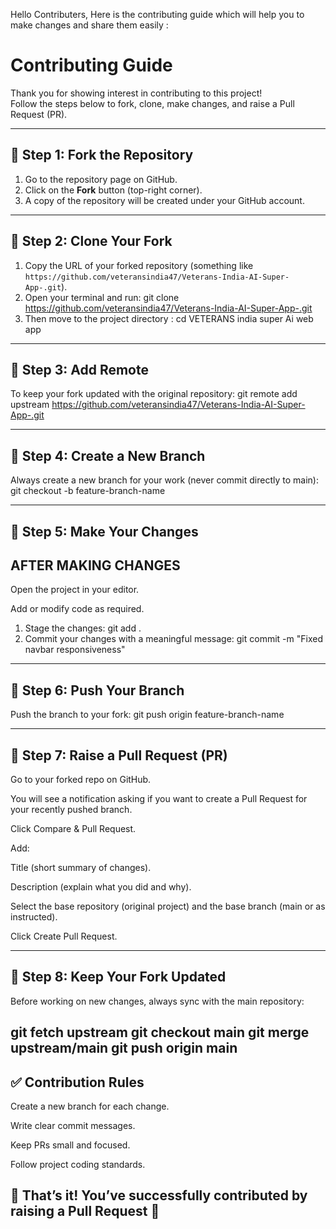 Hello Contributers,
Here is the contributing guide which will help you to make changes and share them easily :
# Contributing Guide
Thank you for showing interest in contributing to this project!  
Follow the steps below to fork, clone, make changes, and raise a Pull Request (PR).

------------------------------------------------------------------------------------------
## 📌 Step 1: Fork the Repository

1. Go to the repository page on GitHub.
2. Click on the **Fork** button (top-right corner).
3. A copy of the repository will be created under your GitHub account.

------------------------------------------------------------------------------------------
## 📌 Step 2: Clone Your Fork

1. Copy the URL of your forked repository
   (something like `https://github.com/veteransindia47/Veterans-India-AI-Super-App-.git`).
2. Open your terminal and run:
   git clone https://github.com/veteransindia47/Veterans-India-AI-Super-App-.git
3. Then move to the project directory :
   cd VETERANS india super Ai web app

------------------------------------------------------------------------------------------
## 📌 Step 3: Add Remote

To keep your fork updated with the original repository:
git remote add upstream https://github.com/veteransindia47/Veterans-India-AI-Super-App-.git

------------------------------------------------------------------------------------------
## 📌 Step 4: Create a New Branch
Always create a new branch for your work (never commit directly to main):
git checkout -b feature-branch-name

------------------------------------------------------------------------------------------
## 📌 Step 5: Make Your Changes


## AFTER MAKING CHANGES 
Open the project in your editor.

Add or modify code as required.

1. Stage the changes:
git add .
2. Commit your changes with a meaningful message:
git commit -m "Fixed navbar responsiveness"

------------------------------------------------------------------------------------------
## 📌 Step 6: Push Your Branch

Push the branch to your fork:
git push origin feature-branch-name

------------------------------------------------------------------------------------------
## 📌 Step 7: Raise a Pull Request (PR)

Go to your forked repo on GitHub.

You will see a notification asking if you want to create a Pull Request for your recently pushed branch.

Click Compare & Pull Request.

Add:

Title (short summary of changes).

Description (explain what you did and why).

Select the base repository (original project) and the base branch (main or as instructed).

Click Create Pull Request.

------------------------------------------------------------------------------------------
## 📌 Step 8: Keep Your Fork Updated

Before working on new changes, always sync with the main repository:

git fetch upstream
git checkout main
git merge upstream/main
git push origin main
------------------------------------------------------------------------------------------
## ✅ Contribution Rules

Create a new branch for each change.

Write clear commit messages.

Keep PRs small and focused.

Follow project coding standards.



## 🎉 That’s it! You’ve successfully contributed by raising a Pull Request 🚀













